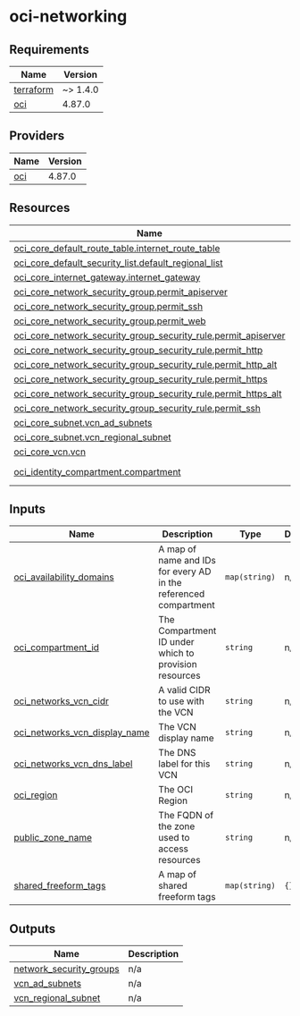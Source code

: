 # oci-networking

<!-- BEGINNING OF PRE-COMMIT-TERRAFORM DOCS HOOK -->
## Requirements

| Name | Version |
|------|---------|
| <a name="requirement_terraform"></a> [terraform](#requirement\_terraform) | ~> 1.4.0 |
| <a name="requirement_oci"></a> [oci](#requirement\_oci) | 4.87.0 |

## Providers

| Name | Version |
|------|---------|
| <a name="provider_oci"></a> [oci](#provider\_oci) | 4.87.0 |

## Resources

| Name | Type |
|------|------|
| [oci_core_default_route_table.internet_route_table](https://registry.terraform.io/providers/oracle/oci/4.87.0/docs/resources/core_default_route_table) | resource |
| [oci_core_default_security_list.default_regional_list](https://registry.terraform.io/providers/oracle/oci/4.87.0/docs/resources/core_default_security_list) | resource |
| [oci_core_internet_gateway.internet_gateway](https://registry.terraform.io/providers/oracle/oci/4.87.0/docs/resources/core_internet_gateway) | resource |
| [oci_core_network_security_group.permit_apiserver](https://registry.terraform.io/providers/oracle/oci/4.87.0/docs/resources/core_network_security_group) | resource |
| [oci_core_network_security_group.permit_ssh](https://registry.terraform.io/providers/oracle/oci/4.87.0/docs/resources/core_network_security_group) | resource |
| [oci_core_network_security_group.permit_web](https://registry.terraform.io/providers/oracle/oci/4.87.0/docs/resources/core_network_security_group) | resource |
| [oci_core_network_security_group_security_rule.permit_apiserver](https://registry.terraform.io/providers/oracle/oci/4.87.0/docs/resources/core_network_security_group_security_rule) | resource |
| [oci_core_network_security_group_security_rule.permit_http](https://registry.terraform.io/providers/oracle/oci/4.87.0/docs/resources/core_network_security_group_security_rule) | resource |
| [oci_core_network_security_group_security_rule.permit_http_alt](https://registry.terraform.io/providers/oracle/oci/4.87.0/docs/resources/core_network_security_group_security_rule) | resource |
| [oci_core_network_security_group_security_rule.permit_https](https://registry.terraform.io/providers/oracle/oci/4.87.0/docs/resources/core_network_security_group_security_rule) | resource |
| [oci_core_network_security_group_security_rule.permit_https_alt](https://registry.terraform.io/providers/oracle/oci/4.87.0/docs/resources/core_network_security_group_security_rule) | resource |
| [oci_core_network_security_group_security_rule.permit_ssh](https://registry.terraform.io/providers/oracle/oci/4.87.0/docs/resources/core_network_security_group_security_rule) | resource |
| [oci_core_subnet.vcn_ad_subnets](https://registry.terraform.io/providers/oracle/oci/4.87.0/docs/resources/core_subnet) | resource |
| [oci_core_subnet.vcn_regional_subnet](https://registry.terraform.io/providers/oracle/oci/4.87.0/docs/resources/core_subnet) | resource |
| [oci_core_vcn.vcn](https://registry.terraform.io/providers/oracle/oci/4.87.0/docs/resources/core_vcn) | resource |
| [oci_identity_compartment.compartment](https://registry.terraform.io/providers/oracle/oci/4.87.0/docs/data-sources/identity_compartment) | data source |

## Inputs

| Name | Description | Type | Default | Required |
|------|-------------|------|---------|:--------:|
| <a name="input_oci_availability_domains"></a> [oci\_availability\_domains](#input\_oci\_availability\_domains) | A map of name and IDs for every AD in the referenced compartment | `map(string)` | n/a | yes |
| <a name="input_oci_compartment_id"></a> [oci\_compartment\_id](#input\_oci\_compartment\_id) | The Compartment ID under which to provision resources | `string` | n/a | yes |
| <a name="input_oci_networks_vcn_cidr"></a> [oci\_networks\_vcn\_cidr](#input\_oci\_networks\_vcn\_cidr) | A valid CIDR to use with the VCN | `string` | n/a | yes |
| <a name="input_oci_networks_vcn_display_name"></a> [oci\_networks\_vcn\_display\_name](#input\_oci\_networks\_vcn\_display\_name) | The VCN display name | `string` | n/a | yes |
| <a name="input_oci_networks_vcn_dns_label"></a> [oci\_networks\_vcn\_dns\_label](#input\_oci\_networks\_vcn\_dns\_label) | The DNS label for this VCN | `string` | n/a | yes |
| <a name="input_oci_region"></a> [oci\_region](#input\_oci\_region) | The OCI Region | `string` | n/a | yes |
| <a name="input_public_zone_name"></a> [public\_zone\_name](#input\_public\_zone\_name) | The FQDN of the zone used to access resources | `string` | n/a | yes |
| <a name="input_shared_freeform_tags"></a> [shared\_freeform\_tags](#input\_shared\_freeform\_tags) | A map of shared freeform tags | `map(string)` | `{}` | no |

## Outputs

| Name | Description |
|------|-------------|
| <a name="output_network_security_groups"></a> [network\_security\_groups](#output\_network\_security\_groups) | n/a |
| <a name="output_vcn_ad_subnets"></a> [vcn\_ad\_subnets](#output\_vcn\_ad\_subnets) | n/a |
| <a name="output_vcn_regional_subnet"></a> [vcn\_regional\_subnet](#output\_vcn\_regional\_subnet) | n/a |
<!-- END OF PRE-COMMIT-TERRAFORM DOCS HOOK -->
